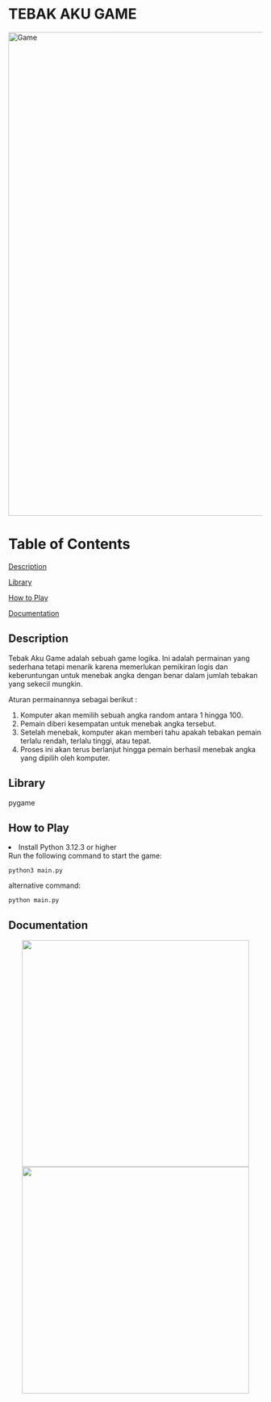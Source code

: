 # TEBAK AKU GAME
<img width="960" alt="Game" src="https://github.com/akuayip/PRAK-PBO-Tebakaku/blob/main/TUBES/asset/Screenshot%202024-04-27%20125952.png">

# Table of Contents
[Description](#Description)

[Library](#Library)

[How to Play](#How-to-Play)

[Documentation](#Documentation)

## Description  
Tebak Aku Game adalah sebuah game logika. Ini adalah permainan yang sederhana tetapi menarik karena memerlukan pemikiran logis dan keberuntungan untuk menebak angka dengan benar dalam jumlah tebakan yang sekecil mungkin.

Aturan permainannya sebagai berikut :
1. Komputer akan memilih sebuah angka random antara 1 hingga 100.
2. Pemain diberi kesempatan untuk menebak angka tersebut.
3. Setelah menebak, komputer akan memberi tahu apakah tebakan pemain terlalu rendah, terlalu tinggi, atau tepat.
4. Proses ini akan terus berlanjut hingga pemain berhasil menebak angka yang dipilih oleh komputer.


## Library
pygame

## How to Play
<li> Install Python 3.12.3 or higher</li>
Run the following command to start the game:

```
python3 main.py
```
alternative command:

```
python main.py
```

## Documentation 

<p align="center">
  <img src="https://github.com/akuayip/PRAK-PBO-Tebakaku/blob/main/TUBES/asset/Screenshot%202024-04-27%20120745.png" width="450" />
  <img src="https://github.com/akuayip/PRAK-PBO-Tebakaku/blob/main/TUBES/asset/Screenshot%202024-04-27%20120403.png" width="450" /> 
</p>


